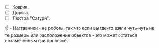 - [ ] Коврик.
- [ ] Дорога.
- [ ] Люстра "Сатурн".

:point_up: - Наставники - не роботы, так что если вы где-то взяли чуть-чуть не те размеры или расположение объектов - это может остаться незамеченным при проверке.

